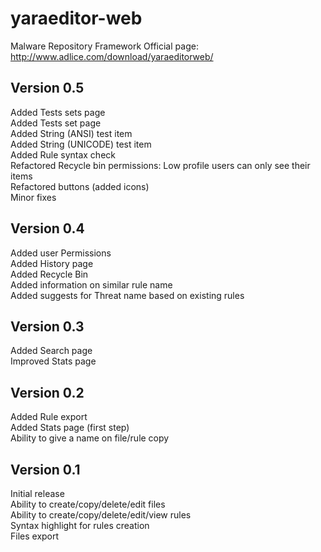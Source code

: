 yaraeditor-web
============

Malware Repository Framework
Official page: http://www.adlice.com/download/yaraeditorweb/

## Version 0.5
Added Tests sets page  
Added Tests set page  
Added String (ANSI) test item  
Added String (UNICODE) test item  
Added Rule syntax check  
Refactored Recycle bin permissions: Low profile users can only see their items  
Refactored buttons (added icons)  
Minor fixes  

## Version 0.4
Added user Permissions  
Added History page  
Added Recycle Bin  
Added information on similar rule name  
Added suggests for Threat name based on existing rules  

## Version 0.3
Added Search page  
Improved Stats page  

## Version 0.2
Added Rule export  
Added Stats page (first step)  
Ability to give a name on file/rule copy  

## Version 0.1
Initial release  
Ability to create/copy/delete/edit files  
Ability to create/copy/delete/edit/view rules  
Syntax highlight for rules creation  
Files export  
